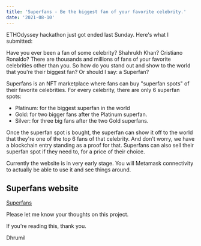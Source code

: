 ```yaml
---
title: 'Superfans - Be the biggest fan of your favorite celebrity.'
date: '2021-08-10'
---
```


ETHOdyssey hackathon just got ended last Sunday. Here's what I submitted:

Have you ever been a fan of some celebrity? Shahrukh Khan? Cristiano Ronaldo? There are thousands and millions of fans of your favorite celebrities other than you. So how do you stand out and show to the world that you're their biggest fan? Or should I say: a Superfan?

Superfans is an NFT marketplace where fans can buy "superfan spots" of their favorite celebrities. For every celebrity, there are only 6 superfan spots:

- Platinum: for the biggest superfan in the world
- Gold: for two bigger fans after the Platinum superfan.
- Silver: for three big fans after the two Gold superfans.

Once the superfan spot is bought, the superfan can show it off to the world that they're one of the top 6 fans of that celebrity. And don't worry, we have a blockchain entry standing as a proof for that. Superfans can also sell their superfan spot if they need to, for a price of their choice.

Currently the website is in very early stage. You will Metamask connectivity to actually be able to use it and see things around. 

## Superfans website

[Superfans](https://superfans-kappa.vercel.app/)


Please let me know your thoughts on this project.


If you're reading this, thank you. 

Dhrumil